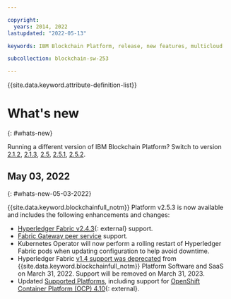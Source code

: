 ```yaml
---

copyright:
  years: 2014, 2022
lastupdated: "2022-05-13"

keywords: IBM Blockchain Platform, release, new features, multicloud

subcollection: blockchain-sw-253

---
```




{{site.data.keyword.attribute-definition-list}}

# What's new
{: #whats-new}

Running a different version of IBM Blockchain Platform? Switch to version
<a href="/docs/blockchain-sw?topic=blockchain-sw-whats-new">2.1.2</a>,
<a href="/docs/blockchain-sw-213?topic=blockchain-sw-213-whats-new">2.1.3</a>,
<a href="/docs/blockchain-sw-25?topic=blockchain-sw-25-whats-new">2.5</a>,
<a href="/docs/blockchain-sw-251?topic=blockchain-sw-251-whats-new">2.5.1</a>,
<a href="/docs/blockchain-sw-252?topic=blockchain-sw-252-whats-new">2.5.2</a>.

## May 03, 2022
{: #whats-new-05-03-2022}

{{site.data.keyword.blockchainfull_notm}} Platform v2.5.3 is now available and includes the following enhancements and changes:


- [Hyperledger Fabric v2.4.3](https://github.com/hyperledger/fabric/releases/tag/v2.4.3){: external} support.
- [Fabric Gateway peer service](/docs/blockchain-sw-253?topic=blockchain-sw-253-ibp-console-app) support.
- Kubernetes Operator will now perform a rolling restart of Hyperledger Fabric pods when updating configuration to help avoid downtime.
- Hyperledger Fabric [v1.4 support was deprecated](/docs/blockchain-sw-253?topic=blockchain-sw-253-ibp-console-govern-components#ibp-console-govern-components-upgrade) from {{site.data.keyword.blockchainfull_notm}} Platform Software and SaaS on March 31, 2022. Support will be removed on March 31, 2023.
- Updated [Supported Platforms](/docs/blockchain-sw-253?topic=blockchain-sw-253-console-ocp-about#console-ocp-about-prerequisites), including support for [OpenShift Container Platform (OCP) 4.10](https://access.redhat.com/support/policy/updates/openshift#dates){: external}.



